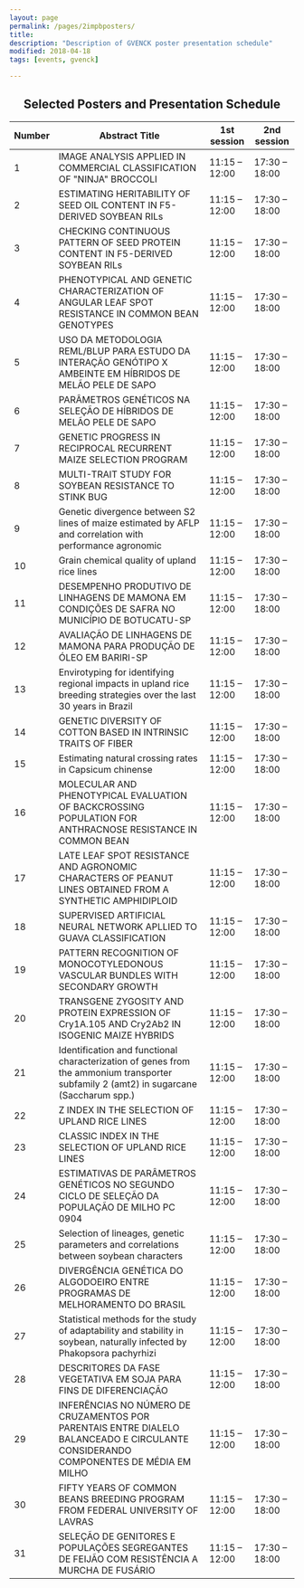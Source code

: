 ```yaml
---
layout: page
permalink: /pages/2impbposters/
title: 
description: "Description of GVENCK poster presentation schedule"
modified: 2018-04-18
tags: [events, gvenck]

---
```


<center><h2>Selected Posters and Presentation Schedule</h2></center>
  
|	Number 	|	Abstract Title 															|	1st session	|	2nd session	|
|---------------|---------------------------------------------------------------------------------------------------------------------------------------|-----------------------|-----------------------|
|	1	|IMAGE ANALYSIS APPLIED IN COMMERCIAL CLASSIFICATION OF "NINJA" BROCCOLI 								|	11:15 – 12:00 	|	17:30 – 18:00	|
|	2	|ESTIMATING HERITABILITY OF SEED OIL CONTENT IN F5-DERIVED SOYBEAN RILs 								|	11:15 – 12:00 	|	17:30 – 18:00	|
|	3	|CHECKING CONTINUOUS PATTERN OF SEED PROTEIN CONTENT IN F5-DERIVED SOYBEAN RILs 							|	11:15 – 12:00 	|	17:30 – 18:00	|
|	4	|PHENOTYPICAL AND GENETIC CHARACTERIZATION OF ANGULAR LEAF SPOT RESISTANCE IN COMMON BEAN GENOTYPES 					|	11:15 – 12:00 	|	17:30 – 18:00	|
|	5	|USO DA METODOLOGIA REML/BLUP PARA ESTUDO DA INTERAÇÃO GENÓTIPO X AMBEINTE EM HÍBRIDOS DE MELÃO PELE DE SAPO			 	|	11:15 – 12:00 	|	17:30 – 18:00	|
|	6	|PARÂMETROS GENÉTICOS NA SELEÇÃO DE HÍBRIDOS DE MELÃO PELE DE SAPO 									|	11:15 – 12:00 	|	17:30 – 18:00	|
|	7	|GENETIC PROGRESS IN RECIPROCAL RECURRENT MAIZE SELECTION PROGRAM 									|	11:15 – 12:00 	|	17:30 – 18:00	|
|	8	|MULTI-TRAIT STUDY FOR SOYBEAN RESISTANCE TO STINK BUG										 	|	11:15 – 12:00 	|	17:30 – 18:00	|
|	9	|Genetic divergence between S2 lines of maize estimated by AFLP and correlation with performance agronomic			 	|	11:15 – 12:00 	|	17:30 – 18:00	|
|	10	|Grain chemical quality of upland rice lines 												|	11:15 – 12:00 	|	17:30 – 18:00	|
|	11	|DESEMPENHO PRODUTIVO DE LINHAGENS DE MAMONA EM CONDIÇÕES DE SAFRA NO MUNICÍPIO DE BOTUCATU-SP 						|	11:15 – 12:00 	|	17:30 – 18:00	|
|	12	|AVALIAÇÃO DE LINHAGENS DE MAMONA PARA PRODUÇÃO DE ÓLEO EM BARIRI-SP								 	|	11:15 – 12:00 	|	17:30 – 18:00	|
|	13	|Envirotyping for identifying regional impacts in upland rice breeding strategies over the last 30 years in Brazil 			|	11:15 – 12:00 	|	17:30 – 18:00	|
|	14	|GENETIC DIVERSITY OF COTTON BASED IN INTRINSIC TRAITS OF FIBER 									|	11:15 – 12:00 	|	17:30 – 18:00	|
|	15	|Estimating natural crossing rates in Capsicum chinense 										|	11:15 – 12:00 	|	17:30 – 18:00	|
|	16	|MOLECULAR AND PHENOTYPICAL EVALUATION OF BACKCROSSING POPULATION FOR ANTHRACNOSE RESISTANCE IN COMMON BEAN			 	|	11:15 – 12:00 	|	17:30 – 18:00	|
|	17	|LATE LEAF SPOT RESISTANCE AND AGRONOMIC CHARACTERS OF PEANUT LINES OBTAINED FROM A SYNTHETIC AMPHIDIPLOID			 	|	11:15 – 12:00 	|	17:30 – 18:00	|
|	18	|SUPERVISED ARTIFICIAL NEURAL NETWORK APLLIED TO GUAVA CLASSIFICATION 									|	11:15 – 12:00 	|	17:30 – 18:00	|
|	19	|PATTERN RECOGNITION OF MONOCOTYLEDONOUS VASCULAR BUNDLES WITH SECONDARY GROWTH 							|	11:15 – 12:00 	|	17:30 – 18:00	|
|	20	|TRANSGENE ZYGOSITY AND PROTEIN EXPRESSION OF Cry1A.105 AND Cry2Ab2 IN ISOGENIC MAIZE HYBRIDS					 	|	11:15 – 12:00 	|	17:30 – 18:00	|
|	21	|Identification and functional characterization of genes from the ammonium transporter subfamily 2 (amt2) in sugarcane (Saccharum spp.) |	11:15 – 12:00 	|	17:30 – 18:00	|
|	22	|Z INDEX IN THE SELECTION OF UPLAND RICE LINES											 	|	11:15 – 12:00 	|	17:30 – 18:00	|
|	23	|CLASSIC INDEX IN THE SELECTION OF UPLAND RICE LINES 											|	11:15 – 12:00 	|	17:30 – 18:00	|
|	24	|ESTIMATIVAS DE PARÂMETROS GENÉTICOS NO SEGUNDO CICLO DE SELEÇÃO DA POPULAÇÃO DE MILHO PC 0904 						|	11:15 – 12:00 	|	17:30 – 18:00	|
|	25	|Selection of lineages, genetic parameters and correlations between soybean characters						 	|	11:15 – 12:00 	|	17:30 – 18:00	|
|	26	|DIVERGÊNCIA GENÉTICA DO ALGODOEIRO ENTRE PROGRAMAS DE MELHORAMENTO DO BRASIL 								|	11:15 – 12:00 	|	17:30 – 18:00	|
|	27	|Statistical methods for the study of adaptability and stability in soybean, naturally infected by Phakopsora pachyrhizi 		|	11:15 – 12:00 	|	17:30 – 18:00	|
|	28	|DESCRITORES DA FASE VEGETATIVA EM SOJA PARA FINS DE DIFERENCIAÇÃO 									|	11:15 – 12:00 	|	17:30 – 18:00	|
|	29	|INFERÊNCIAS NO NÚMERO DE CRUZAMENTOS POR PARENTAIS ENTRE DIALELO BALANCEADO E CIRCULANTE CONSIDERANDO COMPONENTES DE MÉDIA EM MILHO 	|	11:15 – 12:00 	|	17:30 – 18:00	|
|	30	|FIFTY YEARS OF COMMON BEANS BREEDING PROGRAM FROM FEDERAL UNIVERSITY OF LAVRAS 							|	11:15 – 12:00 	|	17:30 – 18:00	|
|	31	|SELEÇÃO DE GENITORES E POPULAÇÕES SEGREGANTES DE FEIJÃO COM RESISTÊNCIA A MURCHA DE FUSÁRIO 						|	11:15 – 12:00 	|	17:30 – 18:00	|
